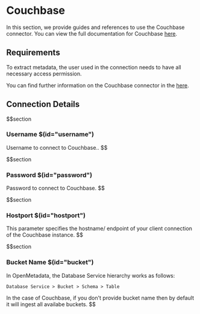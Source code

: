 # Couchbase
In this section, we provide guides and references to use the Couchbase connector. You can view the full documentation for Couchbase [here](https://docs.open-metadata.org/connectors/database/couchbase).
## Requirements
To extract metadata, the user used in the connection needs to have all necessary access permission.

You can find further information on the Couchbase connector in the [here](https://docs.open-metadata.org/connectors/database/couchbase).

## Connection Details

$$section
### Username $(id="username")
Username to connect to Couchbase..
$$

$$section
### Password $(id="password")
Password to connect to Couchbase.
$$

$$section
### Hostport $(id="hostport")

This parameter specifies the hostname/ endpoint of your client connection of the Couchbase instance.
$$

$$section

### Bucket Name $(id="bucket")
In OpenMetadata, the Database Service hierarchy works as follows:
```
Database Service > Bucket > Schema > Table
```
In the case of Couchbase, if you don't provide bucket name then by default it will ingest all availabe buckets.
$$

